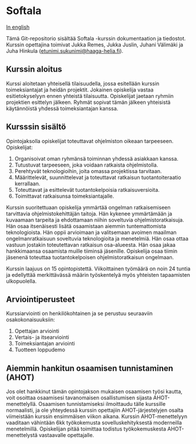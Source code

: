 # Softala

 [In english](./README_en.MD)

Tämä Git-repositorio sisältää Softala -kurssin dokumentaation ja tiedostot. Kurssin opettajina toimivat Jukka Remes, Jukka Juslin, Juhani Välimäki ja Juha Hinkula (etunimi.sukunimi@haaga-helia.fi).

## Kurssin aloitus

Kurssi aloitetaan yhteisellä tilaisuudella, jossa esitellään kurssin toimeksiantajat ja heidän projektit. Jokainen opiskelija vastaa esitietokyselyyn ennen yhteistä tilaisuutta. Opiskelijat jaetaan ryhmiin projektien esittelyn jälkeen. Ryhmät sopivat tämän jälkeen yhteisistä käytännöistä yhdessä toimeksiantajan kanssa.

## Kursssin sisältö

Opintojaksolla opiskelijat toteuttavat ohjelmiston oikeaan tarpeeseen. Opiskelijat:

1. Organisoivat oman ryhmänsä toiminnan yhdessä asiakkaan kanssa.
2. Tutustuvat tarpeeseen, joka voidaan ratkaista ohjelmistolla.
3. Perehtyvät teknologioihin, joita omassa projektissa tarvitaan.
4. Määrittelevät, suunnittelevat ja toteuttavat ratkaisun tuotantoiteraatio kerrallaan.
5. Toteuttavat ja esittelevät tuotantokelpoisia ratkaisuversioita.
6. Toimittavat ratkaisunsa toimeksiantajalle.

Kurssin suoritettuaan opiskelija ymmärtää ongelman ratkaisemiseen tarvittavia ohjelmistokehittäjän taitoja. Hän kykenee ymmärtämään ja kuvaamaan tarpeita ja ehdottamaan niihin soveltuvia ohjelmistoratkaisuja. Hän osaa itsenäisesti lisätä osaamistaan aiemmin tuntemattomista teknologioista. Hän oppii arvioimaan ja valitsemaan avoimen maailman ongelmanratkaisuun soveltuvia teknologioita ja menetelmiä. Hän osaa ottaa vastuun jostakin toteutettavan ratkaisun osa-alueesta. Hän osaa jakaa hankkimaansa osaamista muille tiiminsä jäsenille. Opiskelija osaa tiimin jäsenenä toteuttaa tuotantokelpoisen ohjelmistoratkaisun ongelmaan.

Kurssin laajuus on 15 opintopistettä. Viikoittainen työmäärä on noin 24 tuntia ja edellyttää merkittävässä määrin työskentelyä myös yhteisten tapaamisten ulkopuolella.


## Arviointiperusteet

Kurssiarviointi on henkilökohtainen ja se perustuu seuraaviin osakokonaisuuksiin:
1. Opettajan arviointi
2. Vertais- ja itsearviointi
3. Toimeksiantajan arviointi
4. Tuotteen loppudemo


## Aiemmin hankitun osaamisen tunnistaminen (AHOT)

Jos olet hankkinut tämän opintojakson mukaisen osaamisen työsi kautta, voit osoittaa osaamisesi tavanomaisen osallistumisen sijasta AHOT-menettelyllä. Osaamisen tunnistamiseksi ilmoittaudu tälle kurssille normaalisti, ja ole yhteydessä kurssin opettajiin AHOT-järjestelyjen osalta viimeistään kurssin ensimmäisen viikon aikana. Kurssin AHOT-menettelyyn vaaditaan vähintään 6kk työkokemusta sovelluskehityksestä moderneilla menetelmillä. Opiskelijan pitää toimittaa todistus työkokemuskesta AHOT-menettelystä vastaavalle opettajalle.

